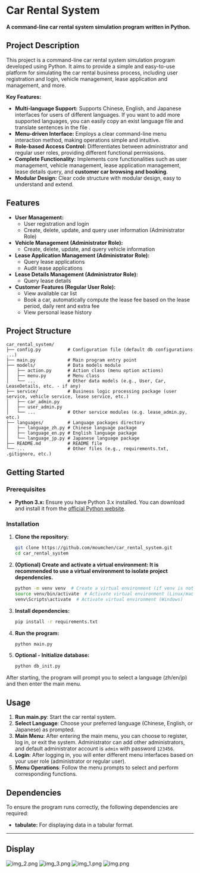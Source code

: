 # Car Rental System

**A command-line car rental system simulation program written in Python.**

## Project Description

This project is a command-line car rental system simulation program developed using Python. It aims to provide a simple and easy-to-use platform for simulating the car rental business process, including user registration and login, vehicle management, lease application and management, and more.

**Key Features:**

* **Multi-language Support:** Supports Chinese, English, and Japanese interfaces for users of different languages. If you want to add more supported languages, you can easily copy an exist language file and translate sentences in the file . 
* **Menu-driven Interface:** Employs a clear command-line menu interaction method, making operations simple and intuitive.
* **Role-based Access Control:** Differentiates between administrator and regular user roles, providing different functional permissions.
* **Complete Functionality:** Implements core functionalities such as user management, vehicle management, lease application management, lease details query, and **customer car browsing and booking**.
* **Modular Design:** Clear code structure with modular design, easy to understand and extend.

## Features

* **User Management:**
    * User registration and login
    * Create, delete, update, and query user information  (Administrator Role)
* **Vehicle Management (Administrator Role):**
    * Create, delete, update, and query vehicle information
* **Lease Application Management (Administrator Role):**
    * Query lease applications
    * Audit lease applications
* **Lease Details Management (Administrator Role):**
    * Query lease details
* **Customer Features (Regular User Role):**
    * View available car list
    * Book a car, automatically compute the lease fee based on the lease period, daily rent and extra fee
    * View personal lease history 

## Project Structure

    car_rental_system/
    ├── config.py          # Configuration file (default db configurations ...)
    ├── main.py            # Main program entry point
    ├── models/            # Data models module
    │   ├── action.py      # Action class (menu option actions)
    │   ├── menu.py        # Menu class
    │   └── ...            # Other data models (e.g., User, Car, LeaseDetails, etc. - if any)
    ├── service/           # Business logic processing package (user service, vehicle service, lease service, etc.)
    │   ├── car_admin.py
    │   ├── user_admin.py
    │   └── ...            # Other service modules (e.g. lease_admin.py, etc.)
    ├── languages/         # Language packages directory
    │   ├── language_zh.py # Chinese language package
    │   ├── language_en.py # English language package
    │   └── language_jp.py # Japanese language package
    ├── README.md          # README file
    └── ...                # Other files (e.g., requirements.txt, .gitignore, etc.)



## Getting Started

### Prerequisites

* **Python 3.x:** Ensure you have Python 3.x installed. You can download and install it from the [official Python website](https://www.python.org/).

### Installation

1. **Clone the repository:**
   ```bash
   git clone https://github.com/moumchen/car_rental_system.git
   cd car_rental_system
2. **(Optional) Create and activate a virtual environment: It is recommended to use a virtual environment to isolate project dependencies.**
    ```bash
    python -m venv venv  # Create a virtual environment (if venv is not installed, install it first: pip install virtualenv)
    source venv/bin/activate  # Activate virtual environment (Linux/macOS)
    venv\Scripts\activate  # Activate virtual environment (Windows)
3. **Install dependencies:**
    ```bash
    pip install -r requirements.txt
4. **Run the program:**
    ```bash
    python main.py
5. **Optional - Initialize database:**
    ```bash
    python db_init.py
   
After starting, the program will prompt you to select a language (zh/en/jp) and then enter the main menu.

## Usage
1. **Run main.py**: Start the car rental system.
2. **Select Language**: Choose your preferred language (Chinese, English, or Japanese) as prompted.
3. **Main Menu**: After entering the main menu, you can choose to register, log in, or exit the system. Administrator can add other administrators, and default administrator account is `admin` with password `123456`.
4. **Login**: After logging in, you will enter different menu interfaces based on your user role (administrator or regular user).
5. **Menu Operations**: Follow the menu prompts to select and perform corresponding functions.

## Dependencies
To ensure the program runs correctly, the following dependencies are required:
* **tabulate:** For displaying data in a tabular format.
* **

## Display
![img_2.png](readme/img_2.png)
![img_3.png](readme/img_3.png)
![img_1.png](readme/img_1.png)
![img.png](readme/img.png)